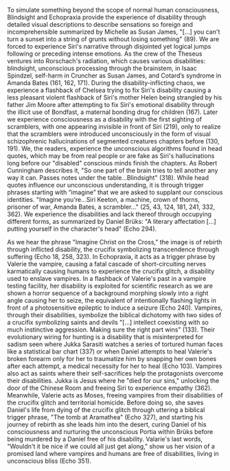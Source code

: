 To simulate something beyond the scope of normal human consciousness, Blindsight and Echopraxia provide the experience of disability through detailed visual descriptions to describe sensations so foreign and incomprehensible summarized by Michelle as Susan James, "[...] you can't turn a sunset into a string of grunts without losing something" (89). We are forced to experience Siri's narrative through disjointed yet logical jumps following or preceding intense emotions. As the crew of the Theseus ventures into Rorschach's radiation, which causes various disabilities: blindsight, unconscious processing through the brainstem, in Isaac Spindzel, self-harm in Cruncher as Susan James, and Cotard’s syndrome in Amanda Bates (161, 162, 171). During the disability-inflicting chaos, we experience a flashback of Chelsea trying to fix Siri's disability causing a less pleasant violent flashback of Siri's mother Helen being strangled by his father Jim Moore after attempting to fix Siri's emotional disability through the illicit use of Bondfast, a maternal bonding drug for children (167). Later we experience consciousness as a disability with the first sighting of scramblers, with one appearing invisible in front of Siri (219), only to realize that the scramblers were introduced unconsciously in the form of visual schizophrenic hallucinations of segmented creatures chapters before (130, 191). We, the readers, experience the unconscious algorithms found in head quotes, which may be from real people or are fake as Siri's hallucinations long before our "disabled" conscious minds finish the chapters. As Robert Cunningham describes it, "So one part of the brain tries to tell another any way it can. Passes notes under the table...Blindsight" (318). While head quotes influence our unconscious understanding, it is through trigger phrases starting with “imagine” that we are asked to supplant our conscious identities. "Imagine you're...Siri Keeton, a machine, crown of thorns, prisoner of war, Amanda Bates, a scrambler..." (25, 43, 124, 181, 241, 332, 362). We experience the disabilities and lack thereof through occupying different forms, as summarized by Daniel Brüks: "A literary affectation [...] putting yourself in the character's head" (Echo 294).

As we hear the phrase "Imagine Christ on the Cross," the image is of rebirth through inflicted disability, the crucifix symbolizing transcendence through suffering (Echo 18, 258, 323). In Echopraxia, it acts as a trigger phrase by Valerie the vampire, causing a fatal cascade of short-circuiting nerves karmatically causing humans to experience the crucifix glitch, a disability used to enslave vampires. In a flashback of Valerie's past in a vampire testing facility, her disability is exploited for scientific research as we are shown a horror sequence of a background morphing slowly into a right angle causing her to seize, the equivalent of intentionally flashing lights in front of a photosensitive epileptic to induce a seizure (Echo 240). Vampires, through their disabilities, symbolize the biblical dichotomy with two sides of a crucifix symbolizing saints and devils "[…] intellect coexisting with so much instinctive aggression. Making sure the right part wins" (133). Their evolutionary wiring for hunting is a disability that is misinterpreted for sadism seen where Jukka Sarasiti watches a series of tortured human faces like a statistical bar chart (337) or when Daniel attempts to heal Valerie's broken forearm only for her to traumatize him by snapping her own bones after each attempt, a medical necessity for her to heal (Echo 103). Vampires also act as saints where their self-sacrifices help the protagonists overcome their disabilities. Jukka is Jesus where he "died for our sins," unlocking the door of the Chinese Room and freeing Siri to experience empathy (362). Meanwhile, Valerie acts as Moses, freeing vampires from their disabilities of the crucifix glitch and territorial homicide. Before doing so, she saves Daniel's life from dying of the crucifix glitch through uttering a biblical trigger phrase, "The tomb at Aramathea" (Echo 327), and starting his journey of rebirth as she leads him into the desert, curing Daniel of his consciousness and nurturing the unconscious Portia within Brüks before being murdered by a Daniel free of his disability. Valarie's last words, "Wouldn't it be nice if we could all just get along," show us her vision of a promised land where vampires and humans are free of disabilities, living in unconscious bliss (Echo 351).
